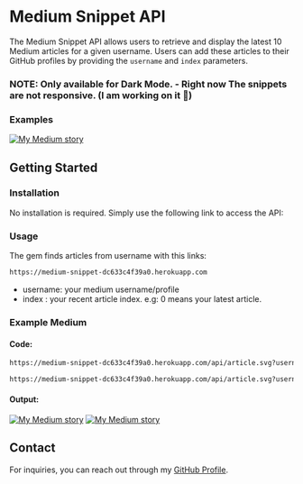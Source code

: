 

# Medium Snippet API

The Medium Snippet API allows users to retrieve and display the latest 10 Medium articles for a given username. Users can add these articles to their GitHub profiles by providing the `username` and `index` parameters.

### NOTE: Only available for  Dark Mode. - Right now The snippets are not responsive. (I am working on it 🫡)


### Examples

[![My Medium story](https://medium-snippet-dc633c4f39a0.herokuapp.com/api/article.svg?username=@codescaptain&index=0)](#)

## Getting Started

### Installation
No installation is required. Simply use the following link to access the API:

### Usage
The gem finds articles from username with this links:

```html
https://medium-snippet-dc633c4f39a0.herokuapp.com
```

- username: your medium username/profile
- index : your recent article index. e.g: 0 means your latest article.

### Example Medium

#### Code:

```html
https://medium-snippet-dc633c4f39a0.herokuapp.com/api/article.svg?username=@codescaptain&index=1

https://medium-snippet-dc633c4f39a0.herokuapp.com/api/article.svg?username=@codescaptain&index=0
```
#### Output:
[![My Medium story](https://medium-snippet-dc633c4f39a0.herokuapp.com/api/article.svg?username=@codescaptain&index=1)](#)
[![My Medium story](https://medium-snippet-dc633c4f39a0.herokuapp.com/api/article.svg?username=@codescaptain&index=0)](#)



## Contact

For inquiries, you can reach out through my [GitHub Profile](https://github.com/codescaptain).
